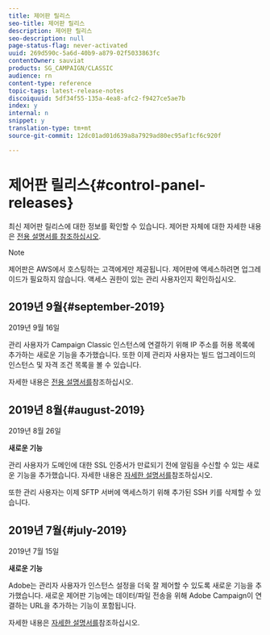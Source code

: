 ```yaml
---
title: 제어판 릴리스
seo-title: 제어판 릴리스
description: 제어판 릴리스
seo-description: null
page-status-flag: never-activated
uuid: 269d590c-5a6d-40b9-a879-02f5033863fc
contentOwner: sauviat
products: SG_CAMPAIGN/CLASSIC
audience: rn
content-type: reference
topic-tags: latest-release-notes
discoiquuid: 5df34f55-135a-4ea8-afc2-f9427ce5ae7b
index: y
internal: n
snippet: y
translation-type: tm+mt
source-git-commit: 12dc01ad01d639a8a7929ad80ec95af1cf6c920f

---
```



# 제어판 릴리스{#control-panel-releases}

최신 제어판 릴리스에 대한 정보를 확인할 수 있습니다.&#x200B;
제어판 자체에 대한 자세한 내용은 [전용 설명서를 참조하십시오](https://helpx.adobe.com/campaign/kb/control-panel.html).

>[!NOTE]
>
>제어판은 AWS에서 호스팅하는 고객에게만 제공됩니다. 제어판에 액세스하려면 업그레이드가 필요하지 않습니다. 액세스 권한이 있는 관리 사용자인지 확인하십시오.

## 2019년 9월{#september-2019}

2019년 9월 16일

관리 사용자가 Campaign Classic 인스턴스에 연결하기 위해 IP 주소를 허용 목록에 추가하는 새로운 기능을 추가했습니다.
또한 이제 관리자 사용자는 빌드 업그레이드의 인스턴스 및 자격 조건 목록을 볼 수 있습니다.

자세한 내용은 [전용 설명서를](https://helpx.adobe.com/campaign/kb/control-panel-instance-settings.html)참조하십시오.

## 2019년 8월{#august-2019}

2019년 8월 26일

**새로운 기능**

관리 사용자가 도메인에 대한 SSL 인증서가 만료되기 전에 알림을 수신할 수 있는 새로운 기능을 추가했습니다. 자세한 내용은 [자세한 설명서를](https://helpx.adobe.com/campaign/kb/control-panel-subdomains-certificates.html)참조하십시오.

또한 관리 사용자는 이제 SFTP 서버에 액세스하기 위해 추가된 SSH 키를 삭제할 수 있습니다.

## 2019년 7월{#july-2019}

2019년 7월 15일

**새로운 기능**

Adobe는 관리자 사용자가 인스턴스 설정을 더욱 잘 제어할 수 있도록 새로운 기능을 추가했습니다. 새로운 제어판 기능에는 데이터/파일 전송을 위해 Adobe Campaign이 연결하는 URL을 추가하는 기능이 포함됩니다.

자세한 내용은 [자세한 설명서를](https://helpx.adobe.com/campaign/kb/control-panel-instance-settings.html)참조하십시오.
